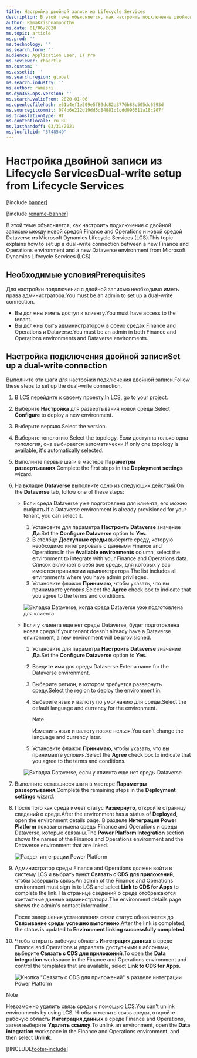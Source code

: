 ```yaml
---
title: Настройка двойной записи из Lifecycle Services
description: В этой теме объясняется, как настроить подключение двойной записи из Microsoft Dynamics Lifecycle Services (LCS).
author: RamaKrishnamoorthy
ms.date: 01/06/2020
ms.topic: article
ms.prod: ''
ms.technology: ''
ms.search.form: ''
audience: Application User, IT Pro
ms.reviewer: rhaertle
ms.custom: ''
ms.assetid: ''
ms.search.region: global
ms.search.industry: ''
ms.author: ramasri
ms.dyn365.ops.version: ''
ms.search.validFrom: 2020-01-06
ms.openlocfilehash: e51b4ef1e309e5f89dc82a3776b88c505dc6593d
ms.sourcegitcommit: 074b6e212d19dd5d84881d1cdd096611a18c207f
ms.translationtype: HT
ms.contentlocale: ru-RU
ms.lasthandoff: 03/31/2021
ms.locfileid: "5748549"
---
```

# <a name="dual-write-setup-from-lifecycle-services"></a><span data-ttu-id="f97bc-103">Настройка двойной записи из Lifecycle Services</span><span class="sxs-lookup"><span data-stu-id="f97bc-103">Dual-write setup from Lifecycle Services</span></span>

[!include [banner](../../includes/banner.md)]

[!include [rename-banner](~/includes/cc-data-platform-banner.md)]

<span data-ttu-id="f97bc-104">В этой теме объясняется, как настроить подключение с двойной записью между новой средой Finance and Operations и новой средой Dataverse из Microsoft Dynamics Lifecycle Services (LCS).</span><span class="sxs-lookup"><span data-stu-id="f97bc-104">This topic explains how to set up a dual-write connection between a new Finance and Operations environment and a new Dataverse environment from Microsoft Dynamics Lifecycle Services (LCS).</span></span>

## <a name="prerequisites"></a><span data-ttu-id="f97bc-105">Необходимые условия</span><span class="sxs-lookup"><span data-stu-id="f97bc-105">Prerequisites</span></span>

<span data-ttu-id="f97bc-106">Для настройки подключения с двойной записью необходимо иметь права администратора.</span><span class="sxs-lookup"><span data-stu-id="f97bc-106">You must be an admin to set up a dual-write connection.</span></span>

+ <span data-ttu-id="f97bc-107">Вы должны иметь доступ к клиенту.</span><span class="sxs-lookup"><span data-stu-id="f97bc-107">You must have access to the tenant.</span></span>
+ <span data-ttu-id="f97bc-108">Вы должны быть администратором в обеих средах Finance and Operations и Dataverse.</span><span class="sxs-lookup"><span data-stu-id="f97bc-108">You must be an admin in both Finance and Operations environments and Dataverse environments.</span></span>

## <a name="set-up-a-dual-write-connection"></a><span data-ttu-id="f97bc-109">Настройка подключения двойной записи</span><span class="sxs-lookup"><span data-stu-id="f97bc-109">Set up a dual-write connection</span></span>

<span data-ttu-id="f97bc-110">Выполните эти шаги для настройки подключения двойной записи.</span><span class="sxs-lookup"><span data-stu-id="f97bc-110">Follow these steps to set up the dual-write connection.</span></span>

1. <span data-ttu-id="f97bc-111">В LCS перейдите к своему проекту.</span><span class="sxs-lookup"><span data-stu-id="f97bc-111">In LCS, go to your project.</span></span>
2. <span data-ttu-id="f97bc-112">Выберите **Настройка** для развертывания новой среды.</span><span class="sxs-lookup"><span data-stu-id="f97bc-112">Select **Configure** to deploy a new environment.</span></span>
3. <span data-ttu-id="f97bc-113">Выберите версию.</span><span class="sxs-lookup"><span data-stu-id="f97bc-113">Select the version.</span></span> 
4. <span data-ttu-id="f97bc-114">Выберите топологию.</span><span class="sxs-lookup"><span data-stu-id="f97bc-114">Select the topology.</span></span> <span data-ttu-id="f97bc-115">Если доступна только одна топология, она выбирается автоматически.</span><span class="sxs-lookup"><span data-stu-id="f97bc-115">If only one topology is available, it's automatically selected.</span></span>
5. <span data-ttu-id="f97bc-116">Выполните первые шаги в мастере **Параметры развертывания**.</span><span class="sxs-lookup"><span data-stu-id="f97bc-116">Complete the first steps in the **Deployment settings** wizard.</span></span>
6. <span data-ttu-id="f97bc-117">На вкладке **Dataverse** выполните одно из следующих действий:</span><span class="sxs-lookup"><span data-stu-id="f97bc-117">On the **Dataverse** tab, follow one of these steps:</span></span>

    - <span data-ttu-id="f97bc-118">Если среда Dataverse уже подготовлена для клиента, его можно выбрать.</span><span class="sxs-lookup"><span data-stu-id="f97bc-118">If a Dataverse environment is already provisioned for your tenant, you can select it.</span></span>

        1. <span data-ttu-id="f97bc-119">Установите для параметра **Настроить Dataverse** значение **Да**.</span><span class="sxs-lookup"><span data-stu-id="f97bc-119">Set the **Configure Dataverse** option to **Yes**.</span></span>
        2. <span data-ttu-id="f97bc-120">В столбце **Доступные среды** выберите среду, которую необходимо интегрировать с данными Finance and Operations.</span><span class="sxs-lookup"><span data-stu-id="f97bc-120">In the **Available environments** column, select the environment to integrate with your Finance and Operations data.</span></span> <span data-ttu-id="f97bc-121">Список включает в себя все среды, для которых у вас имеются привилегии администратора.</span><span class="sxs-lookup"><span data-stu-id="f97bc-121">The list includes all environments where you have admin privileges.</span></span>
        3. <span data-ttu-id="f97bc-122">Установите флажок **Принимаю**, чтобы указать, что вы принимаете условия.</span><span class="sxs-lookup"><span data-stu-id="f97bc-122">Select the **Agree** check box to indicate that you agree to the terms and conditions.</span></span>

        ![Вкладка Dataverse, когда среда Dataverse уже подготовлена для клиента](../dual-write/media/lcs_setup_1.png)

    - <span data-ttu-id="f97bc-124">Если у клиента еще нет среды Dataverse, будет подготовлена новая среда.</span><span class="sxs-lookup"><span data-stu-id="f97bc-124">If your tenant doesn't already have a Dataverse environment, a new environment will be provisioned.</span></span>

        1. <span data-ttu-id="f97bc-125">Установите для параметра **Настроить Dataverse** значение **Да**.</span><span class="sxs-lookup"><span data-stu-id="f97bc-125">Set the **Configure Dataverse** option to **Yes**.</span></span>
        2. <span data-ttu-id="f97bc-126">Введите имя для среды Dataverse.</span><span class="sxs-lookup"><span data-stu-id="f97bc-126">Enter a name for the Dataverse environment.</span></span>
        3. <span data-ttu-id="f97bc-127">Выберите регион, в котором требуется развернуть среду.</span><span class="sxs-lookup"><span data-stu-id="f97bc-127">Select the region to deploy the environment in.</span></span>
        4. <span data-ttu-id="f97bc-128">Выберите язык и валюту по умолчанию для среды.</span><span class="sxs-lookup"><span data-stu-id="f97bc-128">Select the default language and currency for the environment.</span></span>

            > [!NOTE]
            > <span data-ttu-id="f97bc-129">Изменить язык и валюту позже нельзя.</span><span class="sxs-lookup"><span data-stu-id="f97bc-129">You can't change the language and currency later.</span></span>

        5. <span data-ttu-id="f97bc-130">Установите флажок **Принимаю**, чтобы указать, что вы принимаете условия.</span><span class="sxs-lookup"><span data-stu-id="f97bc-130">Select the **Agree** check box to indicate that you agree to the terms and conditions.</span></span>

        ![Вкладка Dataverse, если у клиента еще нет среды Dataverse](../dual-write/media/lcs_setup_2.png)

7. <span data-ttu-id="f97bc-132">Выполните оставшиеся шаги в мастере **Параметры развертывания**.</span><span class="sxs-lookup"><span data-stu-id="f97bc-132">Complete the remaining steps in the **Deployment settings** wizard.</span></span>
8. <span data-ttu-id="f97bc-133">После того как среда имеет статус **Развернуто**, откройте страницу сведений о среде.</span><span class="sxs-lookup"><span data-stu-id="f97bc-133">After the environment has a status of **Deployed**, open the environment details page.</span></span> <span data-ttu-id="f97bc-134">В разделе **Интеграция Power Platform** показаны имена среды Finance and Operations и среды Dataverse, которые связаны.</span><span class="sxs-lookup"><span data-stu-id="f97bc-134">The **Power Platform Integration** section shows the names of the Finance and Operations environment and the Dataverse environment that are linked.</span></span>

    ![Раздел интеграции Power Platform](../dual-write/media/lcs_setup_3.png)

9. <span data-ttu-id="f97bc-136">Администратор среды Finance and Operations должен войти в систему LCS и выбрать пункт **Связать с CDS для приложений**, чтобы завершить связь.</span><span class="sxs-lookup"><span data-stu-id="f97bc-136">An admin of the Finance and Operations environment must sign in to LCS and select **Link to CDS for Apps** to complete the link.</span></span> <span data-ttu-id="f97bc-137">На странице сведений о среде отображаются контактные данные администратора.</span><span class="sxs-lookup"><span data-stu-id="f97bc-137">The environment details page shows the admin's contact information.</span></span>

    <span data-ttu-id="f97bc-138">После завершения установления связи статус обновляется до **Связывание среды успешно выполнено**.</span><span class="sxs-lookup"><span data-stu-id="f97bc-138">After the link is completed, the status is updated to **Environment linking successfully completed**.</span></span>

10. <span data-ttu-id="f97bc-139">Чтобы открыть рабочую область **Интеграция данных** в среде Finance and Operations и управлять доступными шаблонами, выберите **Связать с CDS для приложений**.</span><span class="sxs-lookup"><span data-stu-id="f97bc-139">To open the **Data integration** workspace in the Finance and Operations environment and control the templates that are available, select **Link to CDS for Apps**.</span></span>

    ![Кнопка "Связать с CDS для приложений" в разделе интеграции Power Platform](../dual-write/media/lcs_setup_4.png)

> [!NOTE]
> <span data-ttu-id="f97bc-141">Невозможно удалить связь среды с помощью LCS.</span><span class="sxs-lookup"><span data-stu-id="f97bc-141">You can't unlink environments by using LCS.</span></span> <span data-ttu-id="f97bc-142">Чтобы отменить связь среды, откройте рабочую область **Интеграция данных** в среде Finance and Operations, затем выберите **Удалить ссылку**.</span><span class="sxs-lookup"><span data-stu-id="f97bc-142">To unlink an environment, open the **Data integration** workspace in the Finance and Operations environment, and then select **Unlink**.</span></span>



[!INCLUDE[footer-include](../../../../includes/footer-banner.md)]